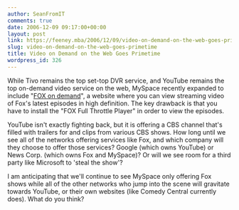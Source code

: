 ```yaml
---
author: SeanFromIT
comments: true
date: 2006-12-09 09:17:00+00:00
layout: post
link: https://feeney.mba/2006/12/09/video-on-demand-on-the-web-goes-primetime/
slug: video-on-demand-on-the-web-goes-primetime
title: Video on Demand on the Web Goes Primetime
wordpress_id: 326
---
```


While Tivo remains the top set-top DVR service, and YouTube remains the top on-demand video service on the web, MySpace recently expanded to include "[FOX on demand](http://www.myspace.com/fox)", a website where you can view streaming video of Fox's latest episodes in high definition. The key drawback is that you have to install the "FOX Full Throttle Player" in order to view the episodes.  
  
YouTube isn't exactly fighting back, but it is offering a CBS channel that's filled with trailers for and clips from various CBS shows. How long until we see all of the networks offering services like Fox, and which company will they choose to offer those services? Google (which owns YouTube) or News Corp. (which owns Fox and MySpace)? Or will we see room for a third party like Microsoft to 'steal the show'?  
  
I am anticipating that we'll continue to see MySpace only offering Fox shows while all of the other networks who jump into the scene will gravitate towards YouTube, or their own websites (like Comedy Central currently does). What do you think?
